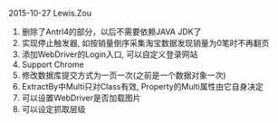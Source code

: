 2015-10-27 Lewis.Zou

1. 删除了Antrl4的部分，以后不需要依赖JAVA JDK了
2. 实现停止触发器, 如按销量倒序采集淘宝数据发现销量为0笔时不再翻页 
3. 添加WebDriver的Login入口, 可以自定义登录网站
4. Support Chrome 
5. 修改数据库提交方式为一页一次(之前是一个数据对象一次)
6. ExtractBy中Multi只对Class有效, Property的Multi属性由它自身决定
7. 可以设置WebDriver是否加载图片
8. 可以设定抓取层级

